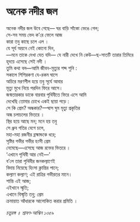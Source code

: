 # অনেক নদীর জল

অনেক নদীর জল উবে গেছে— ঘর বাড়ি সাঁকো ভেঙে গেল;  
সে-সব সময় ভেদ ক’রে ফেলে আজ  
কারা তবু কাছে চলে এল ।  
যে সূর্য অয়নে নেই কোনো দিন,  
—মনে তাকে দেখা যেত যদি— যে নারী দেখে নি কেউ—ছ-সাতটি তারার তিমিরে  
হৃদয়ে এসেছে সেই নদী ।  
তুমি কথা বল—আমি জীবন-মৃত্যুর শব্দ শুনি :  
সকালে শিশিরকণা যে-রকম ঘাসে  
অচিরে মরণশীল হয়ে তবু সূর্যে আবার  
মৃত্যু মুখে নিয়ে পরদিন ফিরে আসে।  
জন্মতারকার ডাকে বারবার পৃথিবীতে ফিরে এসে আমি  
দেখেছি তোমার চোখে একই ছায়া পড়ে :  
সে কি প্রেম? অন্ধকার?—ঘাস ঘুম মৃত্যু প্রকৃতির  
অন্ধ চলাচলের ভিতরে ।  
স্থির হয়ে আছে মন; মনে হয় তবু  
সে ধ্রুব গতির বেগে চলে,  
মহা-মহা রজনীর ব্রহ্মান্ডকে ধরে;  
সৃষ্টির গভীর গভীর হংসী প্রেম  
নেমেছে—এসেছে আজ রক্তের ভিতরে ।  
‘এখানে পৃথিবী আর নেই—’  
ব’লে তারা পৃথিবীর জনকল্যাণেই  
বিদায় নিয়েছে হিংসা ক্লান্তির পানে;  
কল্যাণ কল্যাণ; এই রাত্রির গভীরতর মানে।  
শান্তি এই আজ;  
এইখানে স্মৃতি;  
এখানে বিস্মৃতি তবু; প্রেম  
ক্রমায়াত আঁধারকে আলোকিত করার প্রমিতি ।

_চতুরঙ্গ ॥ শ্রাবণ-আশ্বিন ১৩৫৯_

